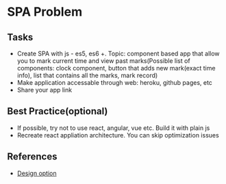 # SPA Problem

## Tasks
- Create SPA with js - es5, es6 +. Topic: component based app that allow you to mark current time and view past marks(Possible list of components: clock component, button that adds new mark(exact time info), list that contains all the marks, mark record)
- Make application accessable through web: heroku, github pages, etc
- Share your app link

## Best Practice(optional)
- If possible, try not to use react, angular, vue etc. Build it with plain js
- Recreate react appliation architecture. You can skip optimization issues

## References
- [Design option](https://docs.google.com/drawings/d/e/2PACX-1vTdhJ4rAAAP7maD4SpKgrqfK_xITKqDWIipOIh7uc5XJIJRVzkaL-DtOl-qSrxjU7-82sr0LRMGicfS/pub?w=1440&h=1080)
